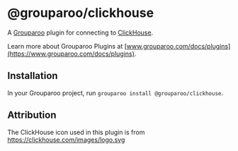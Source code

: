 # @grouparoo/clickhouse

A [Grouparoo](https://www.grouparoo.com) plugin for connecting to [ClickHouse](https://www.clickhouse.com/).

Learn more about Grouparoo Plugins at [www.grouparoo.com/docs/plugins](https://www.grouparoo.com/docs/plugins).

## Installation

In your Grouparoo project, run `grouparoo install @grouparoo/clickhouse`.

## Attribution

The ClickHouse icon used in this plugin is from https://clickhouse.com/images/logo.svg
